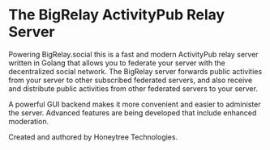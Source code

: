 # The BigRelay ActivityPub Relay Server
Powering BigRelay.social this is a fast and modern ActivityPub relay server written in Golang that allows you to federate your server with the decentralized social network. The BigRelay server forwards public activities from your server to other subscribed federated servers, and also receive and distribute public activities from other federated servers to your server.

A powerful GUI  backend makes it more convenient and easier to administer the server.  Advanced features are being developed that include enhanced moderation.

Created and authored by Honeytree Technologies.
